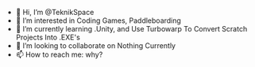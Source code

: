 - 👋 Hi, I’m @TeknikSpace
- 👀 I’m interested in Coding Games, Paddleboarding
- 🌱 I’m currently learning .Unity, and Use Turbowarp To Convert Scratch Projects Into .EXE's
- 💞️ I’m looking to collaborate on Nothing Currently
- 📫 How to reach me: why?

<!---
TeknikSpace/TeknikSpace is a ✨ special ✨ repository because its `README.md` (this file) appears on your GitHub profile.
You can click the Preview link to take a look at your changes.
--->
